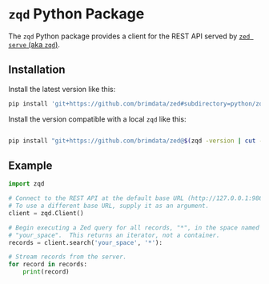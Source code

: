 # `zqd` Python Package

The `zqd` Python package provides a client for the REST API served by
[`zed serve` (aka `zqd`)](../../cmd/zed#zqd).

## Installation

Install the latest version like this:
```sh
pip install 'git+https://github.com/brimdata/zed#subdirectory=python/zqd'
```

Install the version compatible with a local `zqd` like this:
```sh

pip install "git+https://github.com/brimdata/zed@$(zqd -version | cut -d ' ' -f 2)#subdirectory=python/zqd"
```

## Example

```python
import zqd

# Connect to the REST API at the default base URL (http://127.0.0.1:9867).
# To use a different base URL, supply it as an argument.
client = zqd.Client()

# Begin executing a Zed query for all records, "*", in the space named
# "your_space".  This returns an iterator, not a container.
records = client.search('your_space', '*'):

# Stream records from the server.
for record in records:
    print(record)
```
